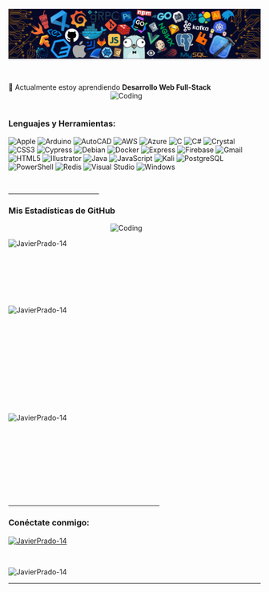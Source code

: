 ![Github Banner](https://github.com/Jaydeep-Yadav/Jaydeep-Yadav/blob/main/banner.png)

<p align="left"> <a href="https://twitter.com/" target="blank"><img src="https://img.shields.io/twitter/follow/?logo=twitter&style=for-the-badge" alt="" /></a> </p>

🌱 Actualmente estoy aprendiendo **Desarrollo Web Full-Stack**
<img align="right" alt="Coding" width="300" src="https://i.pinimg.com/originals/81/17/8b/81178b47a8598f0c81c4799f2cdd4057.gif">

<br>
<h3 align="left">Lenguajes y Herramientas:</h3>
<p align="left">
<img src="https://img.shields.io/badge/apple-%23000000.svg?style=for-the-badge&logo=apple&logoColor=white" alt="Apple">
<img src="https://img.shields.io/badge/arduino-%2300979D.svg?style=for-the-badge&logo=arduino&logoColor=white" alt="Arduino">
<img src="https://img.shields.io/badge/autocad-%23E11F1F.svg?style=for-the-badge&logo=autodesk&logoColor=white" alt="AutoCAD">
<img src="https://img.shields.io/badge/aws-%23FF9900.svg?style=for-the-badge&logo=amazon-aws&logoColor=white" alt="AWS">
<img src="https://img.shields.io/badge/azure-%230072C6.svg?style=for-the-badge&logo=microsoft-azure&logoColor=white" alt="Azure">
<img src="https://img.shields.io/badge/c-%2300599C.svg?style=for-the-badge&logo=c&logoColor=white" alt="C">
<img src="https://img.shields.io/badge/c%23-%23239120.svg?style=for-the-badge&logo=c-sharp&logoColor=white" alt="C#">
<img src="https://img.shields.io/badge/crystal-%23000000.svg?style=for-the-badge&logo=crystal&logoColor=white" alt="Crystal">
<img src="https://img.shields.io/badge/css3-%231572B6.svg?style=for-the-badge&logo=css3&logoColor=white" alt="CSS3">
<img src="https://img.shields.io/badge/cypress-%2317202C.svg?style=for-the-badge&logo=cypress&logoColor=white" alt="Cypress">
<img src="https://img.shields.io/badge/debian-%23A81D33.svg?style=for-the-badge&logo=debian&logoColor=white" alt="Debian">
<img src="https://img.shields.io/badge/docker-%230db7ed.svg?style=for-the-badge&logo=docker&logoColor=white" alt="Docker">
<img src="https://img.shields.io/badge/express.js-%23404d59.svg?style=for-the-badge&logo=express&logoColor=white" alt="Express">
<img src="https://img.shields.io/badge/firebase-%23039BE5.svg?style=for-the-badge&logo=firebase&logoColor=white" alt="Firebase">
<img src="https://img.shields.io/badge/gmail-%23EA4335.svg?style=for-the-badge&logo=gmail&logoColor=white" alt="Gmail">
<img src="https://img.shields.io/badge/html5-%23E34F26.svg?style=for-the-badge&logo=html5&logoColor=white" alt="HTML5">
<img src="https://img.shields.io/badge/adobe%20illustrator-%23FF9A00.svg?style=for-the-badge&logo=adobe%20illustrator&logoColor=white" alt="Illustrator">
<img src="https://img.shields.io/badge/java-%23ED8B00.svg?style=for-the-badge&logo=java&logoColor=white" alt="Java">
<img src="https://img.shields.io/badge/javascript-%23323330.svg?style=for-the-badge&logo=javascript&logoColor=%23F7DF1E" alt="JavaScript">
<img src="https://img.shields.io/badge/kali%20linux-%23557C94.svg?style=for-the-badge&logo=kali-linux&logoColor=white" alt="Kali">
<img src="https://img.shields.io/badge/postgresql-%23316192.svg?style=for-the-badge&logo=postgresql&logoColor=white" alt="PostgreSQL">
<img src="https://img.shields.io/badge/powershell-%235391FE.svg?style=for-the-badge&logo=powershell&logoColor=white" alt="PowerShell">
<img src="https://img.shields.io/badge/redis-%23DD0031.svg?style=for-the-badge&logo=redis&logoColor=white" alt="Redis">
<img src="https://img.shields.io/badge/visual%20studio-%235C2D91.svg?style=for-the-badge&logo=visual-studio&logoColor=white" alt="Visual Studio">
<img src="https://img.shields.io/badge/windows-%230078D6.svg?style=for-the-badge&logo=windows&logoColor=white" alt="Windows">
</p><br>

<hr width="36%" >

<h3>Mis Estadísticas de GitHub</h3>
<img align="right" alt="Coding" width="300" src="https://cdn.dribbble.com/users/1277312/screenshots/14733298/media/39b1045e593737587dd60e42c8422d1f.gif" >
<br>

<p><img align="left" src="https://github-readme-stats.vercel.app/api/top-langs?username=JavierPrado-14&show_icons=true&theme=dark&locale=en&layout=compact" alt="JavierPrado-14" /></p>

<br><br><br><br><br><br><br>
<p>&nbsp;<img align="left" src="https://github-readme-stats.vercel.app/api?username=JavierPrado-14&show_icons=true&theme=dark&locale=en" alt="JavierPrado-14" /></p>
<br><br><br><br><br><br><br><br><br><br>

<p><img align="left" src="https://github-readme-streak-stats.herokuapp.com/?user=JavierPrado-14&theme=dark" alt="JavierPrado-14" /></p>
<br><br><br><br><br><br><br><br><br><br>
<hr width="60%" >
<h3 align="left">Conéctate conmigo:</h3>
<p align="left">
<a href="https://github.com/JavierPrado-14" target="blank"><img align="center" src="https://raw.githubusercontent.com/rahuldkjain/github-profile-readme-generator/master/src/images/icons/Social/github.svg" alt="JavierPrado-14" height="30" width="40" /></a>
</p>
<br>
<p align="left"> <img src="https://komarev.com/ghpvc/?username=JavierPrado-14&label=Profile%20views&color=0e75b6&style=flat" alt="JavierPrado-14" /> </p>

------